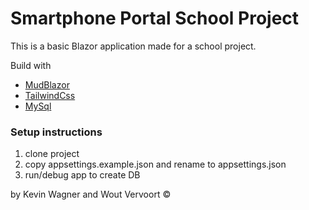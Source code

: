 # Smartphone Portal School Project

This is a basic Blazor application made for a school project.

Build with
- [MudBlazor](https://mudblazor.com/)
- [TailwindCss](https://tailwindcss.com/)
- [MySql](https://www.mysql.com/de/)


### Setup instructions

1. clone project
2. copy appsettings.example.json and rename to appsettings.json
3. run/debug app to create DB



by Kevin Wagner and Wout Vervoort ©
